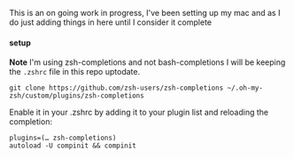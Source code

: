 This is an on going work in progress, I've been setting up my mac and as I do just adding things in here until I consider it complete

#### setup

**Note** I'm using zsh-completions and not bash-completions I will be keeping the `.zshrc` file in this repo uptodate. 

`git clone https://github.com/zsh-users/zsh-completions ~/.oh-my-zsh/custom/plugins/zsh-completions`

Enable it in your .zshrc by adding it to your plugin list and reloading the completion:

```
plugins=(… zsh-completions)
autoload -U compinit && compinit
```


